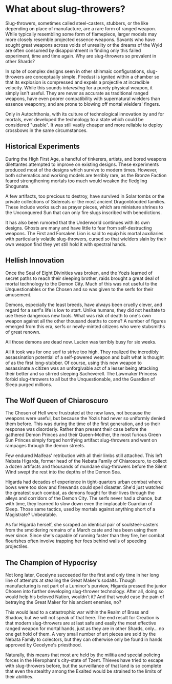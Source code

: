 # What about slug-throwers?

Slug-throwers, sometimes called steel-casters, stubbers, or the like depending on place of manufacture, are a rare form of ranged weapon. While typically resembling some form of flamepiece, larger models may more closely resemble projected essence weapons. Savants who have sought great weapons across voids of unreality or the dreams of the Wyld are often consumed by disappointment in finding only this failed experiment, time and time again. Why are slug-throwers so prevalent in other Shards?

In spite of complex designs seen in other shinmaic configurations, slug-throwers are conceptually simple. Firedust is ignited within a chamber so that its explosion is compressed and expels a projectile at incredible velocity. While this sounds _interesting_ for a purely physical weapon, it simply isn't useful. They are never as accurate as traditional ranged weapons, have even poorer compatibility with supernatural wielders than essence weaponry, and are prone to blowing off mortal wielders' fingers.

Only in Autochthonia, with its culture of technological innovation by and for mortals, ever developed the technology to a state which could be considered "usable". It was still vastly cheaper and more reliable to deploy crossbows in the same circumstances.

## Historical Experiments

During the High First Age, a handful of tinkerers, artists, and bored weapons dilettantes attempted to improve on existing designs. These experiments produced most of the designs which survive to modern times. However, both schematics and working models are terribly rare, as the Bronze Faction feared strengthening mortals too much would weaken the fledgling Shogunate.

A few artifacts, too precious to destroy, have survived in Solar tombs or the private collections of Sidereals or the most ancient Dragonblooded families. These include works such as prayer pieces, which are miniature shrines to the Unconquered Sun that can only fire slugs inscribed with benedictions.

It has also been rumored that the Underworld continues with its own designs. Ghosts are many and have little to fear from self-destructing weapons. The First and Forsaken Lion is said to equip his mortal auxiliaries with particularly volatile slug-throwers, cursed so that wielders slain by their own weapon find they yet still hold it with spectral hands.

## Hellish Innovation

Once the Seal of Eight Divinities was broken, and the Yozis learned of secret paths to reach their sleeping brother, raids brought a great deal of mortal technology to the Demon City. Much of this was not useful to the Unquestionables or the Chosen and so was given to the serfs for their amusement.

Demons, especially the least breeds, have always been cruelly clever, and regard for a serf's life is low to start. Unlike humans, they did not hesitate to use these dangerous new tools. What was risk of death to one's own weapon against all the other thousand deaths to come? A number of figures emerged from this era, serfs or newly-minted citizens who were stubsmiths of great renown.

All those demons are dead now. Lucien was terribly busy for six weeks.

All it took was for one serf to strive too high. They realized the incredibly assassination potential of a self-powered weapon and built what is thought of as the first long-stubber. Of course, using this new weapon to assassinate a citizen was an unforgivable act of a lesser being attacking their better and so stirred sleeping Sacheverell. The Lawmaker Princess forbid slug-throwers to all but the Unquestionable, and the Guardian of Sleep purged millions.

## The Wolf Queen of Chiaroscuro

The Chosen of Hell were frustrated at the new laws, not because the weapons were useful, but because the Yozis had never so uniformly denied them before. This was during the time of the first generation, and so their response was disorderly. Rather than present their case before the gathered Demon Princes and their Queen-Mother, the most furious Green Sun Princes simply forged horrifying artifact slug-throwers and went on rampages through the demon streets.

Few endured Malfeas' retribution with all their limbs still attached. This left Nebata Higarda, former head of the Nebata Family of Chiaroscuro, to collect a dozen artifacts and thousands of mundane slug-throwers before the Silent Wind swept the rest into the depths of the Demon Sea.

Higarda had decades of experience in tight-quarters urban combat where bows were too slow and firewands could spell disaster. She'd just watched the greatest such combat, as demons fought for their lives through the alleys and corridors of the Demon City. The serfs never had a chance, but with time, they learned to slow down even the implacable Guardian of Sleep. Those same tactics, used by mortals against anything short of a Magistrate? Unbeatable.

As for Higarda herself, she scraped an identical pair of soulsteel-casters from the smoldering remains of a March caste and has been using them ever since. Since she's capable of running faster than they fire, her combat flourishes often involve trapping her foes behind walls of speeding projectiles.

## The Champion of Hypocrisy

Not long later, Cecelyne succeeded for the first and only time in her long line of attempts at stealing the Great Maker's sodalts. Though manufacturing is not part of a Luminor's purview, Higarda pressed the junior Chosen into further developing slug-thrower technology. After all, doing so would help his beloved Nation, wouldn't it? And that would ease the pain of betraying the Great Maker for his ancient enemies, no?

This would lead to a catastrophic war within the Realm of Brass and Shadow, but we will not speak of that here. The end result for Creation is that modern slug-throwers are at last safe and easily the most effective ranged weapon for mortal hands, just as they are in other Shards, only… no one get hold of them. A very small number of art pieces are sold by the Nebata Family to colectors, but they can otherwise only be found in hands approved by Cecelyne's priesthood.

Naturally, this means that most are held by the militia and special policing forces in the Hierophant's city-state of Tzent. Thieves have tried to escape with slug-throwers before, but the surveillance of that land is so complete that even the stealthy among the Exalted would be strained to the limits of their abilities.